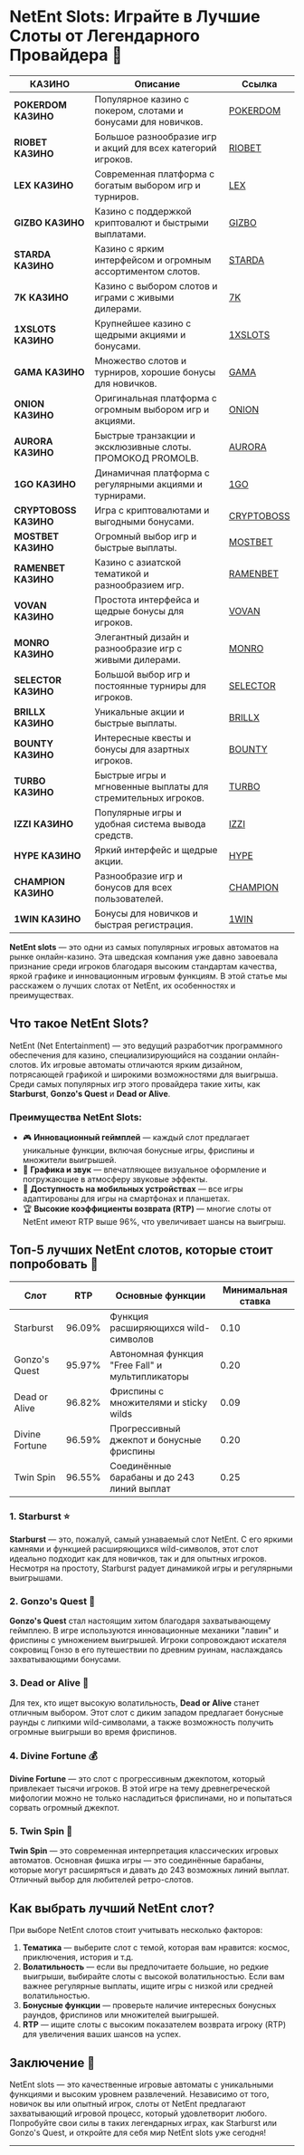 # NetEnt Slots: Играйте в Лучшие Слоты от Легендарного Провайдера 🎰
| КАЗИНО          | Описание                                                                                   | Ссылка          |
|-----------------|--------------------------------------------------------------------------------------------|-----------------|
| **POKERDOM КАЗИНО**  | Популярное казино с покером, слотами и бонусами для новичков.                             | [POKERDOM](https://brandplay.link/Bxg7SC7H) |
| **RIOBET КАЗИНО**    | Большое разнообразие игр и акций для всех категорий игроков.                             | [RIOBET](https://brandplay.link/dtx89f2L) |
| **LEX КАЗИНО**       | Современная платформа с богатым выбором игр и турниров.                                  | [LEX](https://brandplay.link/2HFTmBc8) |
| **GIZBO КАЗИНО**     | Казино с поддержкой криптовалют и быстрыми выплатами.                                    | [GIZBO](https://gizbo-tea02.com/c8e962e89) |
| **STARDA КАЗИНО**    | Казино с ярким интерфейсом и огромным ассортиментом слотов.                              | [STARDA](https://brandplay.link/cpFQbWKn) |
| **7K КАЗИНО**        | Казино с выбором слотов и играми с живыми дилерами.                                      | [7K](https://brandplay.link/dd46bNgD) |
| **1XSLOTS КАЗИНО**   | Крупнейшее казино с щедрыми акциями и бонусами.                                          | [1XSLOTS](https://brandplay.link/R4xfxqdm) |
| **GAMA КАЗИНО**      | Множество слотов и турниров, хорошие бонусы для новичков.                                | [GAMA](https://brandplay.link/zrZpLFTP) |
| **ONION КАЗИНО**     | Оригинальная платформа с огромным выбором игр и акциями.                                 | [ONION](https://obclk001-2d.top/click?offer_id=986&partner_id=10542&landing_id=1798&utm_medium=affiliate&sub_1=oncasino3) |
| **AURORA КАЗИНО**    | Быстрые транзакции и эксклюзивные слоты. ПРОМОКОД PROMOLB.                               | [AURORA](https://10trafic-stat2.com/click/668546566bcc6313411604c7/6766/15114/subaccount?promocode=PROMOLB) |
| **1GO КАЗИНО**       | Динамичная платформа с регулярными акциями и турнирами.                                  | [1GO](https://1go-ircp01.com/ce015f410) |
| **CRYPTOBOSS КАЗИНО**| Игра с криптовалютами и выгодными бонусами.                                              | [CRYPTOBOSS](https://cryptobossc.online/d847bcfa9) |
| **MOSTBET КАЗИНО**   | Огромный выбор игр и быстрые выплаты.                                                    | [MOSTBET](https://ktbtis024ifqfn0mst.com/beQs) |
| **RAMENBET КАЗИНО**  | Казино с азиатской тематикой и разнообразием игр.                                        | [RAMENBET](https://get.saltyram.com/ru/registration?apkpop=0&partner=p24970p3296034p5526) |
| **VOVAN КАЗИНО**     | Простота интерфейса и щедрые бонусы для игроков.                                         | [VOVAN](https://vovan.site/d098ab058) |
| **MONRO КАЗИНО**     | Элегантный дизайн и разнообразие игр с живыми дилерами.                                  | [MONRO](https://mnr-ircp01.com/c3ce72a2c) |
| **SELECTOR КАЗИНО**  | Большой выбор игр и постоянные турниры для игроков.                                      | [SELECTOR](https://gosel.vc/SELVK) |
| **BRILLX КАЗИНО**    | Уникальные акции и быстрые выплаты.                                                      | [BRILLX](https://brillx.run/BRIVK) |
| **BOUNTY КАЗИНО**    | Интересные квесты и бонусы для азартных игроков.                                         | [BOUNTY](https://bounty-casino.de/BOVK) |
| **TURBO КАЗИНО**     | Быстрые игры и мгновенные выплаты для стремительных игроков.                             | [TURBO](https://turbo-casino.cc/TURVK) |
| **IZZI КАЗИНО**      | Популярные игры и удобная система вывода средств.                                        | [IZZI](https://izzi-fr03.com/ca7c8a7b7) |
| **HYPE КАЗИНО**      | Яркий интерфейс и щедрые акции.                                                          | [HYPE](https://hypekaz.com/dc2f44ad0) |
| **CHAMPION КАЗИНО**  | Разнообразие игр и бонусов для всех пользователей.                                       | [CHAMPION](https://champcasino.ink/pobeda/doa-hats?p80412p305331p112c) |
| **1WIN КАЗИНО**      | Бонусы для новичков и быстрая регистрация.                                               | [1WIN](https://brandplay.link/6F5VqbyZ) |

**NetEnt slots** — это одни из самых популярных игровых автоматов на рынке онлайн-казино. Эта шведская компания уже давно завоевала признание среди игроков благодаря высоким стандартам качества, яркой графике и инновационным игровым функциям. В этой статье мы расскажем о лучших слотах от NetEnt, их особенностях и преимуществах.

## Что такое NetEnt Slots?

NetEnt (Net Entertainment) — это ведущий разработчик программного обеспечения для казино, специализирующийся на создании онлайн-слотов. Их игровые автоматы отличаются ярким дизайном, потрясающей графикой и широкими возможностями для выигрыша. Среди самых популярных игр этого провайдера такие хиты, как **Starburst**, **Gonzo's Quest** и **Dead or Alive**.

### Преимущества NetEnt Slots:

- 🎮 **Инновационный геймплей** — каждый слот предлагает уникальные функции, включая бонусные игры, фриспины и множители выигрышей.
- 🌟 **Графика и звук** — впечатляющее визуальное оформление и погружающие в атмосферу звуковые эффекты.
- 📱 **Доступность на мобильных устройствах** — все игры адаптированы для игры на смартфонах и планшетах.
- 🏆 **Высокие коэффициенты возврата (RTP)** — многие слоты от NetEnt имеют RTP выше 96%, что увеличивает шансы на выигрыш.

## Топ-5 лучших NetEnt слотов, которые стоит попробовать 🎰

| Слот             | RTP       | Основные функции                                | Минимальная ставка |
|------------------|-----------|------------------------------------------------|--------------------|
| Starburst        | 96.09%    | Функция расширяющихся wild-символов              | 0.10               |
| Gonzo's Quest    | 95.97%    | Автономная функция "Free Fall" и мультипликаторы | 0.20               |
| Dead or Alive    | 96.82%    | Фриспины с множителями и sticky wilds            | 0.09               |
| Divine Fortune   | 96.59%    | Прогрессивный джекпот и бонусные фриспины        | 0.20               |
| Twin Spin        | 96.55%    | Соединённые барабаны и до 243 линий выплат       | 0.25               |

### 1. Starburst ⭐
**Starburst** — это, пожалуй, самый узнаваемый слот NetEnt. С его яркими камнями и функцией расширяющихся wild-символов, этот слот идеально подходит как для новичков, так и для опытных игроков. Несмотря на простоту, Starburst радует динамикой игры и регулярными выигрышами.

### 2. Gonzo's Quest 🗿
**Gonzo's Quest** стал настоящим хитом благодаря захватывающему геймплею. В игре используются инновационные механики "лавин" и фриспины с умножением выигрышей. Игроки сопровождают искателя сокровищ Гонзо в его путешествии по древним руинам, наслаждаясь захватывающими бонусами.

### 3. Dead or Alive 🤠
Для тех, кто ищет высокую волатильность, **Dead or Alive** станет отличным выбором. Этот слот с диким западом предлагает бонусные раунды с липкими wild-символами, а также возможность получить огромные выигрыши во время фриспинов.

### 4. Divine Fortune 💰
**Divine Fortune** — это слот с прогрессивным джекпотом, который привлекает тысячи игроков. В этой игре на тему древнегреческой мифологии можно не только насладиться фриспинами, но и попытаться сорвать огромный джекпот.

### 5. Twin Spin 🎰
**Twin Spin** — это современная интерпретация классических игровых автоматов. Основная фишка игры — это соединённые барабаны, которые могут расширяться и давать до 243 возможных линий выплат. Отличный выбор для любителей ретро-слотов.

## Как выбрать лучший NetEnt слот?

При выборе NetEnt слотов стоит учитывать несколько факторов:

1. **Тематика** — выберите слот с темой, которая вам нравится: космос, приключения, история и т.д.
2. **Волатильность** — если вы предпочитаете большие, но редкие выигрыши, выбирайте слоты с высокой волатильностью. Если вам важнее регулярные выплаты, ищите игры с низкой или средней волатильностью.
3. **Бонусные функции** — проверьте наличие интересных бонусных раундов, фриспинов или множителей выигрышей.
4. **RTP** — ищите слоты с высоким показателем возврата игроку (RTP) для увеличения ваших шансов на успех.

## Заключение 🎉

NetEnt slots — это качественные игровые автоматы с уникальными функциями и высоким уровнем развлечений. Независимо от того, новичок вы или опытный игрок, слоты от NetEnt предлагают захватывающий игровой процесс, который удовлетворит любого. Попробуйте свои силы в таких легендарных играх, как Starburst или Gonzo's Quest, и откройте для себя мир NetEnt slots уже сегодня!

---

